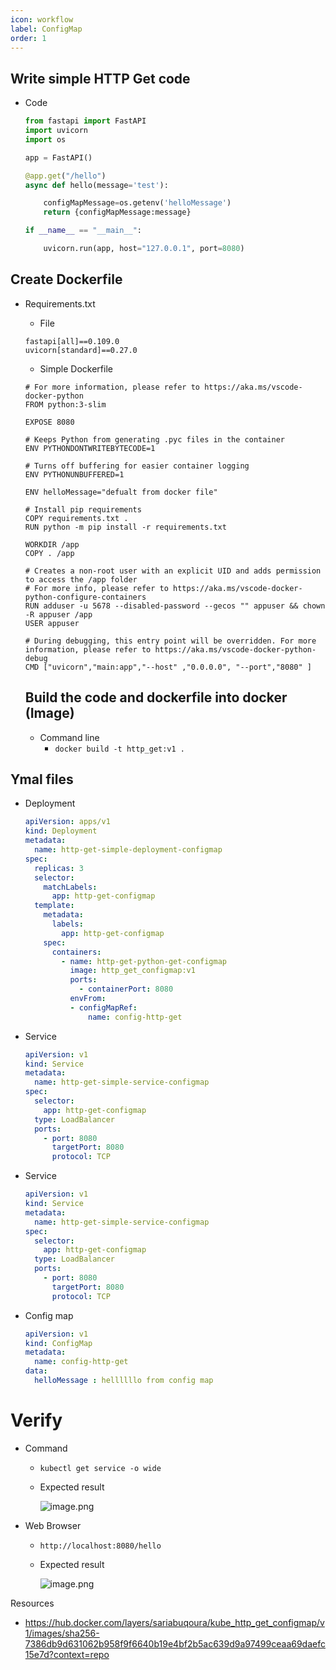 ```yaml
---
icon: workflow
label: ConfigMap
order: 1
---
```

## Write simple HTTP Get code

- Code
    
    ```python
    from fastapi import FastAPI
    import uvicorn
    import os
    
    app = FastAPI()
    
    @app.get("/hello")
    async def hello(message='test'):
    
        configMapMessage=os.getenv('helloMessage')
        return {configMapMessage:message}
    
    if __name__ == "__main__":
    
        uvicorn.run(app, host="127.0.0.1", port=8080)
    ```
    

## Create Dockerfile

- Requirements.txt
    - File
    
    ```
    fastapi[all]==0.109.0
    uvicorn[standard]==0.27.0
    ```
    
    - Simple Dockerfile
    
    ```docker
    # For more information, please refer to https://aka.ms/vscode-docker-python
    FROM python:3-slim
    
    EXPOSE 8080
    
    # Keeps Python from generating .pyc files in the container
    ENV PYTHONDONTWRITEBYTECODE=1
    
    # Turns off buffering for easier container logging
    ENV PYTHONUNBUFFERED=1
    
    ENV helloMessage="defualt from docker file"
    
    # Install pip requirements
    COPY requirements.txt .
    RUN python -m pip install -r requirements.txt
    
    WORKDIR /app
    COPY . /app
    
    # Creates a non-root user with an explicit UID and adds permission to access the /app folder
    # For more info, please refer to https://aka.ms/vscode-docker-python-configure-containers
    RUN adduser -u 5678 --disabled-password --gecos "" appuser && chown -R appuser /app
    USER appuser
    
    # During debugging, this entry point will be overridden. For more information, please refer to https://aka.ms/vscode-docker-python-debug
    CMD ["uvicorn","main:app","--host" ,"0.0.0.0", "--port","8080" ]
    
    ```
    
    ## Build the code and dockerfile into docker (Image)
    
    - Command line
        - `docker build -t http_get:v1 .`

## Ymal files

- Deployment
    
    ```yaml
    apiVersion: apps/v1
    kind: Deployment
    metadata:
      name: http-get-simple-deployment-configmap
    spec:
      replicas: 3
      selector:
        matchLabels:
          app: http-get-configmap
      template:
        metadata:
          labels:
            app: http-get-configmap
        spec:
          containers:
            - name: http-get-python-get-configmap
              image: http_get_configmap:v1
              ports:
                - containerPort: 8080
              envFrom:
              - configMapRef:
                  name: config-http-get
    ```
    
- Service
    
    ```yaml
    apiVersion: v1
    kind: Service
    metadata:
      name: http-get-simple-service-configmap
    spec:
      selector:
        app: http-get-configmap
      type: LoadBalancer
      ports:
        - port: 8080
          targetPort: 8080
          protocol: TCP
    
    ```
    
- Service
    
    ```yaml
    apiVersion: v1
    kind: Service
    metadata:
      name: http-get-simple-service-configmap
    spec:
      selector:
        app: http-get-configmap
      type: LoadBalancer
      ports:
        - port: 8080
          targetPort: 8080
          protocol: TCP
    
    ```
    

- Config map
    
    ```yaml
    apiVersion: v1
    kind: ConfigMap
    metadata:
      name: config-http-get
    data:
      helloMessage : hellllllo from config map 
    ```
    

# Verify

- Command
    - `kubectl get service -o wide`
    - Expected result
        
        ![image.png](https://prod-files-secure.s3.us-west-2.amazonaws.com/f957728d-52bc-414a-aad5-c7916a4193eb/021f0fb0-2f31-4ac2-91a3-a2d19c9d1319/image.png)
        
- Web Browser
    - `http://localhost:8080/hello`
    - Expected result
        
        ![image.png](https://prod-files-secure.s3.us-west-2.amazonaws.com/f957728d-52bc-414a-aad5-c7916a4193eb/10312a2b-1fa2-49ed-acdd-32a92cd6099a/image.png)
        

Resources 

- https://hub.docker.com/layers/sariabuqoura/kube_http_get_configmap/v1/images/sha256-7386db9d631062b958f9f6640b19e4bf2b5ac639d9a97499ceaa69daefc15e7d?context=repo
